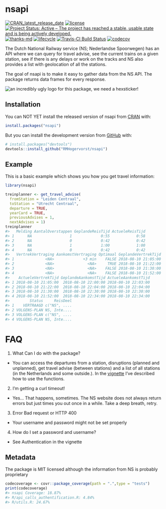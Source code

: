 
<!-- README.md is generated from README.Rmd. Please edit that file -->

# nsapi

[![CRAN\_latest\_release\_date](https://www.r-pkg.org/badges/last-release/nsapi)](https://cran.r-project.org/package=nsapi)
[![license](https://img.shields.io/github/license/mashape/apistatus.svg)](https://choosealicense.com/licenses/mit/)
[![Project Status: Active – The project has reached a stable, usable
state and is being actively
developed.](http://www.repostatus.org/badges/latest/active.svg)](http://www.repostatus.org/#active)
[![thanks-md](https://img.shields.io/badge/THANKS-md-ff69b4.svg)](THANKS.md)
[![lifecycle](https://img.shields.io/badge/lifecycle-maturing-blue.svg)](https://www.tidyverse.org/lifecycle/#maturing)
[![Travis-CI Build
Status](https://travis-ci.org/RMHogervorst/nsapi.svg?branch=master)](https://travis-ci.org/RMHogervorst/nsapi)
[![codecov](https://codecov.io/gh/RMHogervorst/nsapi/branch/master/graph/badge.svg)](https://codecov.io/gh/RMHogervorst/nsapi)

The Dutch National Railway service (NS; Nederlandse Spoorwegen) has an
API where we can query for travel advise, see the current trains on a
given station, see if there is any delays or work on the tracks and NS
also provides a list with geolocation of all the stations.

The goal of nsapi is to make it easy to gather data from the NS API. The
package returns data frames for every response.

![an incredibly ugly logo for this package, we need a
hexsticker\!](man/figures/nsapilogo.png)

## Installation

You can NOT YET install the released version of nsapi from
[CRAN](https://CRAN.R-project.org) with:

``` r
install.packages("nsapi")
```

But you can install the development version from
[GitHub](https://github.com/) with:

``` r
# install.packages("devtools")
devtools::install_github("RMHogervorst/nsapi")
```

## Example

This is a basic example which shows you how you get travel information:

``` r
library(nsapi)
```

``` r
treinplanner <- get_travel_advise(
  fromStation = "Leiden Centraal", 
  toStation = "Utrecht Centraal",
  departure = TRUE,
  yearCard = TRUE,
  previousAdvises = 1, 
  nextAdvises = 1)
treinplanner
#>   Melding AantalOverstappen GeplandeReisTijd ActueleReisTijd
#> 1      NA                 1             0:55            0:58
#> 2      NA                 0             0:42            0:42
#> 3      NA                 1             1:00            1:00
#> 4      NA                 0             0:42            0:42
#>   VertrekVertraging AankomstVertraging Optimaal GeplandeVertrekTijd
#> 1              <NA>             +3 min    FALSE 2018-08-10 21:05:00
#> 2              <NA>               <NA>     TRUE 2018-08-10 21:22:00
#> 3              <NA>               <NA>    FALSE 2018-08-10 21:30:00
#> 4              <NA>               <NA>    FALSE 2018-08-10 21:52:00
#>    ActueleVertrekTijd GeplandeAankomstTijd ActueleAankomstTijd
#> 1 2018-08-10 21:05:00  2018-08-10 22:00:00 2018-08-10 22:03:00
#> 2 2018-08-10 21:22:00  2018-08-10 22:04:00 2018-08-10 22:04:00
#> 3 2018-08-10 21:30:00  2018-08-10 22:30:00 2018-08-10 22:30:00
#> 4 2018-08-10 21:52:00  2018-08-10 22:34:00 2018-08-10 22:34:00
#>         Status     ReisDeel
#> 1    VERTRAAGD c("NS", ....
#> 2 VOLGENS-PLAN NS, Inte....
#> 3 VOLGENS-PLAN c("NS", ....
#> 4 VOLGENS-PLAN NS, Inte....
```

# FAQ

1.  What Can I do with the package?

<!-- end list -->

  - You can access the departures from a station, disruptions (planned
    and unplanned), get travel advise (between stations) and a list of
    all stations (in the Netherlands and some outside.). In the
    [vignette](articles/basic_use_nsapi_package.html) I’ve described how
    to use the functions.

<!-- end list -->

2.  I’m getting a curl timeout\!

<!-- end list -->

  - Yes… That happens, sometimes. The NS website does not always return
    errors but just times you out once in a while. Take a deep breath,
    retry.

<!-- end list -->

3.  Error Bad request or HTTP 400

<!-- end list -->

  - Your username and password might not be set properly

<!-- end list -->

4.  How do I set a password and username?

<!-- end list -->

  - See Authentication in the vignette

## Metadata

The package is MIT licensed although the information from NS is probably
proprietary

``` r
codecoverage <- covr::package_coverage(path = ".",type = "tests")
print(codecoverage)
#> nsapi Coverage: 18.87%
#> R/api_calls_authentification.R: 4.84%
#> R/utils.R: 24.67%
```
